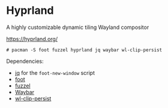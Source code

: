 # Hyprland

A highly customizable dynamic tiling Wayland compositor

https://hyprland.org/

    # pacman -S foot fuzzel hyprland jq waybar wl-clip-persist

Dependencies:

- [jq](https://jqlang.github.io/jq/) for the `foot-new-window` script
- [foot](https://codeberg.org/dnkl/foot)
- [fuzzel](https://codeberg.org/dnkl/fuzzel)
- [Waybar](https://github.com/Alexays/Waybar/)
- [wl-clip-persist](https://github.com/Linus789/wl-clip-persist)
